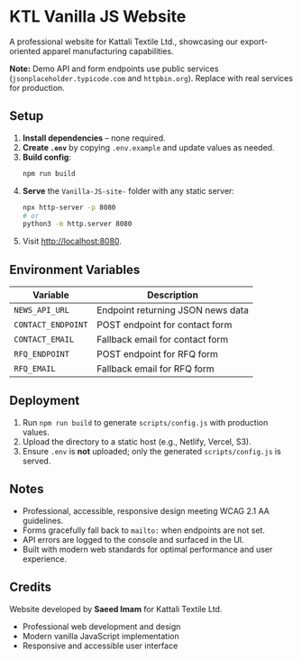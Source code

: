 # KTL Vanilla JS Website

A professional website for Kattali Textile Ltd., showcasing our export-oriented apparel manufacturing capabilities.

**Note:** Demo API and form endpoints use public services (`jsonplaceholder.typicode.com` and `httpbin.org`). Replace with real services for production.

## Setup

1. **Install dependencies** – none required.
2. **Create `.env`** by copying `.env.example` and update values as needed.
3. **Build config**:
   ```bash
   npm run build
   ```
4. **Serve** the `Vanilla-JS-site-` folder with any static server:
   ```bash
   npx http-server -p 8080
   # or
   python3 -m http.server 8080
   ```
5. Visit [http://localhost:8080](http://localhost:8080).

## Environment Variables

| Variable | Description |
| --- | --- |
| `NEWS_API_URL` | Endpoint returning JSON news data |
| `CONTACT_ENDPOINT` | POST endpoint for contact form |
| `CONTACT_EMAIL` | Fallback email for contact form |
| `RFQ_ENDPOINT` | POST endpoint for RFQ form |
| `RFQ_EMAIL` | Fallback email for RFQ form |

## Deployment

1. Run `npm run build` to generate `scripts/config.js` with production values.
2. Upload the directory to a static host (e.g., Netlify, Vercel, S3).
3. Ensure `.env` is **not** uploaded; only the generated `scripts/config.js` is served.

## Notes

- Professional, accessible, responsive design meeting WCAG 2.1 AA guidelines.
- Forms gracefully fall back to `mailto:` when endpoints are not set.
- API errors are logged to the console and surfaced in the UI.
- Built with modern web standards for optimal performance and user experience.



## Credits

Website developed by **Saeed Imam** for Kattali Textile Ltd.
- Professional web development and design
- Modern vanilla JavaScript implementation
- Responsive and accessible user interface

